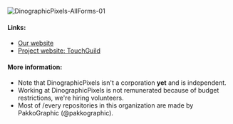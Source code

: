 ![DinographicPixels-AllForms-01](https://github.com/user-attachments/assets/0cbdd0ea-ac86-4ac6-8511-04cde56f9849)

#### Links:

- [Our website](https://dinographicpixels.com)
- [Project website: TouchGuild](https://touchguild.com)

#### More information:
- Note that DinographicPixels isn't a corporation **yet** and is independent.
- Working at DinographicPixels is not remunerated because of budget restrictions, we're hiring volunteers.
- Most of /every repositories in this organization are made by PakkoGraphic (@pakkographic).
